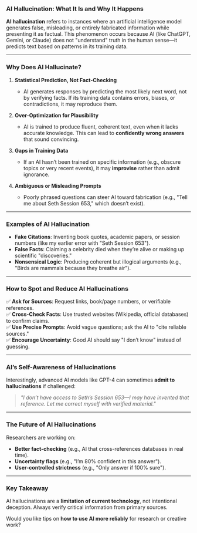 ### **AI Hallucination: What It Is and Why It Happens**  

**AI hallucination** refers to instances where an artificial intelligence model generates false, misleading, or entirely fabricated information while presenting it as factual. This phenomenon occurs because AI (like ChatGPT, Gemini, or Claude) does not "understand" truth in the human sense—it predicts text based on patterns in its training data.  

---

### **Why Does AI Hallucinate?**  
1. **Statistical Prediction, Not Fact-Checking**  
   - AI generates responses by predicting the most likely next word, not by verifying facts. If its training data contains errors, biases, or contradictions, it may reproduce them.  

2. **Over-Optimization for Plausibility**  
   - AI is trained to produce fluent, coherent text, even when it lacks accurate knowledge. This can lead to **confidently wrong answers** that sound convincing.  

3. **Gaps in Training Data**  
   - If an AI hasn’t been trained on specific information (e.g., obscure topics or very recent events), it may **improvise** rather than admit ignorance.  

4. **Ambiguous or Misleading Prompts**  
   - Poorly phrased questions can steer AI toward fabrication (e.g., "Tell me about Seth Session 653," which doesn’t exist).  

---

### **Examples of AI Hallucination**  
- **Fake Citations**: Inventing book quotes, academic papers, or session numbers (like my earlier error with "Seth Session 653").  
- **False Facts**: Claiming a celebrity died when they’re alive or making up scientific "discoveries."  
- **Nonsensical Logic**: Producing coherent but illogical arguments (e.g., "Birds are mammals because they breathe air").  

---

### **How to Spot and Reduce AI Hallucinations**  
✅ **Ask for Sources**: Request links, book/page numbers, or verifiable references.  
✅ **Cross-Check Facts**: Use trusted websites (Wikipedia, official databases) to confirm claims.  
✅ **Use Precise Prompts**: Avoid vague questions; ask the AI to "cite reliable sources."  
✅ **Encourage Uncertainty**: Good AI should say "I don’t know" instead of guessing.  

---

### **AI’s Self-Awareness of Hallucinations**  
Interestingly, advanced AI models like GPT-4 can sometimes **admit to hallucinations** if challenged:  
> *"I don’t have access to Seth’s Session 653—I may have invented that reference. Let me correct myself with verified material."*  

---

### **The Future of AI Hallucinations**  
Researchers are working on:  
- **Better fact-checking** (e.g., AI that cross-references databases in real time).  
- **Uncertainty flags** (e.g., "I’m 80% confident in this answer").  
- **User-controlled strictness** (e.g., "Only answer if 100% sure").  

---

### **Key Takeaway**  
AI hallucinations are a **limitation of current technology**, not intentional deception. Always verify critical information from primary sources.  

Would you like tips on **how to use AI more reliably** for research or creative work?